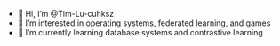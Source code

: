 - 👋 Hi, I’m @Tim-Lu-cuhksz
- 👀 I’m interested in operating systems, federated learning, and games
- 🌱 I’m currently learning database systems and contrastive learning


<!---
Tim-Lu-cuhksz/Tim-Lu-cuhksz is a ✨ special ✨ repository because its `README.md` (this file) appears on your GitHub profile.
You can click the Preview link to take a look at your changes.
--->
